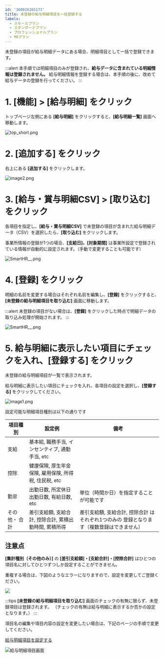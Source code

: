```yaml
---
id: '360026265173'
title: 未登録の給与明細項目を一括登録する
labels:
  - スモールプラン
  - スタンダードプラン
  - プロフェッショナルプラン
  - ¥0プラン
---
```

未登録の項目が給与明細データにある場合、明細項目として一括で登録できます。

:::alert
本手順では明細項目のみが登録され、**給与データに含まれている明細情報は登録されません。**
給与明細情報を登録する場合は、本手順の後に、改めて給与データの登録を行ってください。
:::

# 1\. \[機能\] > \[給与明細\] をクリック

トップページ左側にある **\[給与明細\]** をクリックすると、**\[給与明細一覧\]** 画面へ移動します。

![top_short.png](./top_short.png)

# 2\. \[追加する\] をクリック

右上にある **\[追加する\]** をクリックします。

![image2.png](./image2.png)

# 3\. \[給与・賞与明細CSV\] > \[取り込む\] をクリック

各項目を指定し、**\[給与・賞与明細CSV\]** で未登録の項目が含まれた給与明細データ（CSV）を選択したら、**\[取り込む\]** をクリックします。

事業所情報の登録が1つの場合、**\[支給日\]、\[対象期間\]** は事業所設定で登録されている情報が自動的に設定されます。（手動で変更することも可能です）

![__________SmartHR____________.png](./00___________SmartHR____________.png)

# 4\. \[登録\] をクリック

明細の名前を変更する場合はそれぞれ名前を編集し、**\[登録\]** をクリックすると、**\[未登録の給与明細項目を取り込む\]** 画面に移動します。

:::alert
未登録の項目がない場合は、**\[登録\]** をクリックした時点で明細データの取り込み処理が開始されます。
:::

![__________SmartHR____________.png](./01___________SmartHR____________.png)

# 5\. 給与明細に表示したい項目にチェックを入れ、\[登録する\] をクリック

未登録の給与明細項目が一覧で表示されます。

給与明細に表示したい項目にチェックを入れ、各項目の設定を選択し、**\[登録する\]** をクリックしてください。

![image1.png](./image1.png)

設定可能な明細項目種別は以下の通りです

| 項目種別 | 設定例 | 備考 |
| --- | --- | --- |
| 支給 | 基本給, 職務手当, インセンティブ, 通勤手当, etc |   |
| 控除 | 健康保険, 厚生年金保険, 雇用保険, 所得税, 住民税, etc |   |
| 勤怠 | 出勤日数, 所定休日出勤日数, 有給日数, etc | 単位（時間か日）を指定することが可能です |
| その他・ 合計 | 差引支給額, 支給合計, 控除合計, 累積出勤時間, 累積所得 | 差引支給額, 支給合計, 控除合計 はそれぞれ1つのみの 登録となります（複数登録はできません） |

## 注意点

**\[集計種別（その他のみ）\]** の **\[差引支給額\]・\[支給合計\]・\[控除合計\]** はひとつの項目名に対してひとつずつしか設定することができません。

重複する場合は、下図のようなエラーになりますので、設定を変更してご登録ください。

![](./2266_003.png)

:::tips
**\[未登録の給与明細項目を取り込む\]** 画面のチェックの有無に限らず、未登録項目は登録されます。
（チェックの有無は給与明細に表示するか否かの設定となります。）
:::

項目名の編集や項目内容の設定を変更したい場合は、下記のページの手順で変更してください。

[給与明細項目を設定する](https://knowledge.smarthr.jp/hc/ja/articles/360026265193)

![給与明細項目画面](./payroll_2266_05.png)
